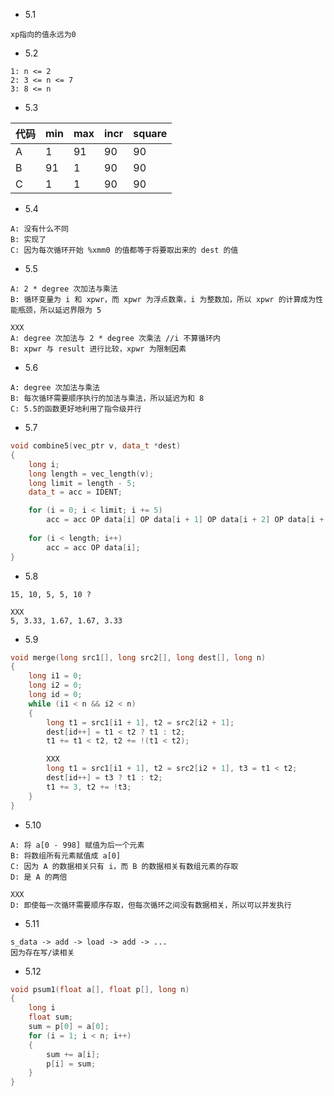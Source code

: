 - 5.1
```
xp指向的值永远为0
```

- 5.2
```
1: n <= 2
2: 3 <= n <= 7
3: 8 <= n
```

- 5.3

|代码|min|max|incr|square|
|----|----|----|----|----|
|A|1|91|90|90|
|B|91|1|90|90|
|C|1|1|90|90|

- 5.4
```
A: 没有什么不同
B: 实现了
C: 因为每次循环开始 %xmm0 的值都等于将要取出来的 dest 的值
```

- 5.5
```
A: 2 * degree 次加法与乘法
B: 循环变量为 i 和 xpwr，而 xpwr 为浮点数乘，i 为整数加，所以 xpwr 的计算成为性能瓶颈，所以延迟界限为 5

XXX
A: degree 次加法与 2 * degree 次乘法 //i 不算循环内
B: xpwr 与 result 进行比较，xpwr 为限制因素
```

- 5.6
```
A: degree 次加法与乘法
B: 每次循环需要顺序执行的加法与乘法，所以延迟为和 8
C: 5.5的函数更好地利用了指令级并行
```

- 5.7
```cpp
void combine5(vec_ptr v, data_t *dest)
{
    long i;
    long length = vec_length(v);
    long limit = length - 5;
    data_t = acc = IDENT;

    for (i = 0; i < limit; i += 5)
        acc = acc OP data[i] OP data[i + 1] OP data[i + 2] OP data[i + 3] OP data[i + 4];
    
    for (i < length; i++)
        acc = acc OP data[i];
}
```

- 5.8
```
15, 10, 5, 5, 10 ?

XXX
5, 3.33, 1.67, 1.67, 3.33
```

- 5.9
```cpp
void merge(long src1[], long src2[], long dest[], long n)
{
    long i1 = 0;
    long i2 = 0;
    long id = 0;
    while (i1 < n && i2 < n)
    {
        long t1 = src1[i1 + 1], t2 = src2[i2 + 1];
        dest[id++] = t1 < t2 ? t1 : t2;
        t1 += t1 < t2, t2 += !(t1 < t2);

        XXX
        long t1 = src1[i1 + 1], t2 = src2[i2 + 1], t3 = t1 < t2;
        dest[id++] = t3 ? t1 : t2;
        t1 += 3, t2 += !t3;
    }
}
```

- 5.10
```
A: 将 a[0 - 998] 赋值为后一个元素
B: 将数组所有元素赋值成 a[0]
C: 因为 A 的数据相关只有 i，而 B 的数据相关有数组元素的存取
D: 是 A 的两倍

XXX
D: 即使每一次循环需要顺序存取，但每次循环之间没有数据相关，所以可以并发执行
```

- 5.11
```
s_data -> add -> load -> add -> ...
因为存在写/读相关
```

- 5.12
```cpp
void psum1(float a[], float p[], long n)
{
    long i
    float sum;
    sum = p[0] = a[0];
    for (i = 1; i < n; i++)
    {
        sum += a[i];
        p[i] = sum;
    }
}
```